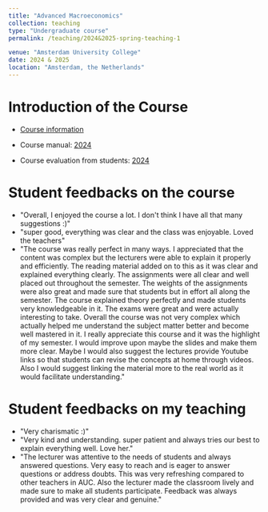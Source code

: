 ```yaml
---
title: "Advanced Macroeconomics"
collection: teaching
type: "Undergraduate course"
permalink: /teaching/2024&2025-spring-teaching-1

venue: "Amsterdam University College"
date: 2024 & 2025 
location: "Amsterdam, the Netherlands"
---
```


Introduction of the Course
======
 - [Course information](https://studiegids.uva.nl/xmlpages/page/2024-2025-en/search-course/course/118950)

 - Course manual: [2024](../assets/Course_Manual_Advacedmacro2024.pdf)
  
 - Course evaluation from students: [2024](../assets/Course_Evaluation_Advacedmacro2024.pdf) 

Student feedbacks on the course
======
- "Overall, I enjoyed the course a lot. I don't think I have all that many suggestions :)"
- "super good, everything was clear and the class was enjoyable. Loved the teachers"
- "The course was really perfect in many ways. I appreciated that the content was complex but the lecturers were able to explain it properly and efficiently. The reading material added on to this as it was clear and explained everything clearly. The assignments were all clear and well placed out throughout the semester. The weights of the assignments were also great and made sure that students but in effort all along the semester. The course explained theory perfectly and made students very knowledgeable in it. The exams were great and were actually interesting to take. Overall the course was not very complex which actually helped me understand the subject matter better and become well mastered in it. I really appreciate this course and it was the highlight of my semester. I would improve upon maybe the slides and make them more clear. Maybe I would also suggest the lectures provide Youtube links so that students can revise the concepts at home through videos. Also I would suggest linking the material more to the real world as it
would facilitate understanding."

Student feedbacks on my teaching
======
- "Very charismatic :)"
- "Very kind and understanding. super patient and always tries our best to explain everything well. Love her."
- "The lecturer was attentive to the needs of students and always answered questions. Very easy to reach and is eager to answer questions or address doubts. This was very refreshing compared to
other teachers in AUC. Also the lecturer made the classroom lively and made sure to make all students participate. Feedback was always provided and was very clear and genuine."
